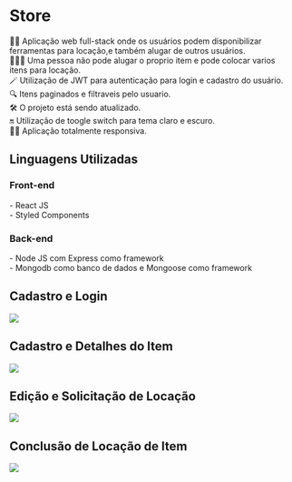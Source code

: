<h1>Store</h1>
👨‍💻 Aplicação web full-stack onde os usuários podem disponibilizar ferramentas para locação,e também alugar de outros usuários.<br>
🧑🏽‍🦰 Uma pessoa não pode alugar o proprio item e pode colocar varios itens para locação.<br>
🪄 Utilização de JWT para autenticação para login e cadastro do usuário.<br>
🔍 Itens paginados e filtraveis pelo usuario.<br>
🛠️ O projeto está sendo atualizado.<br>
🔛 Utilização de toogle switch para tema claro e escuro.<br>
🤏🏽 Aplicação totalmente responsiva.

<h2>Linguagens Utilizadas</h2>
    <h3>Front-end</h3>
    - React JS <br>
    - Styled Components
    <h3>Back-end</h3>
    - Node JS com Express como framework<br>
    - Mongodb como banco de dados e Mongoose como framework<p></p>
    
<h2>Cadastro e Login</h2>  
<img src ="for_readme/tela-principal-e-cadastro-1m.gif">

<h2>Cadastro e Detalhes do Item</h2>  
<img src ="for_readme/cadastro-produto-1m.gif">

<h2>Edição e Solicitação de Locação</h2>  
<img src ="for_readme/solicitacao-locacao.gif">

<h2>Conclusão de Locação de Item</h2>  
<img src ="for_readme/conclusao-locacao.gif">
